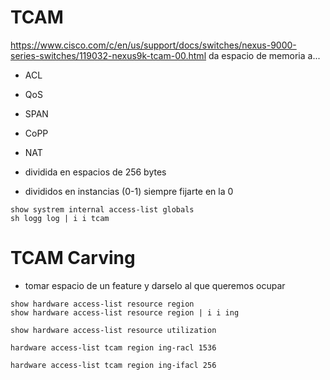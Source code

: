# TCAM

https://www.cisco.com/c/en/us/support/docs/switches/nexus-9000-series-switches/119032-nexus9k-tcam-00.html
da espacio de memoria a...
- ACL
- QoS
- SPAN
- CoPP
- NAT

- dividida en espacios de 256 bytes
- divididos en instancias (0-1) siempre fijarte en la 0


```
show systrem internal access-list globals
sh logg log | i i tcam
```

# TCAM Carving 
- tomar espacio de un feature y darselo al que queremos ocupar

```
show hardware access-list resource region
show hardware access-list resource region | i i ing

show hardware access-list resource utilization

hardware access-list tcam region ing-racl 1536

hardware access-list tcam region ing-ifacl 256




```
